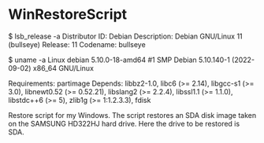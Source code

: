 # WinRestoreScript

$ lsb_release -a
Distributor ID:	Debian
Description:	Debian GNU/Linux 11 (bullseye)
Release:	11
Codename:	bullseye

$ uname -a
Linux debian 5.10.0-18-amd64 #1 SMP Debian 5.10.140-1 (2022-09-02) x86_64 GNU/Linux

Requirements:
partimage
Depends: libbz2-1.0, libc6 (>= 2.14), libgcc-s1 (>= 3.0), libnewt0.52 (>= 0.52.21), libslang2 (>= 2.2.4), libssl1.1 (>= 1.1.0), libstdc++6 (>= 5), zlib1g (>= 1:1.2.3.3), fdisk

Restore script for my Windows. The script restores an SDA disk image taken on the SAMSUNG HD322HJ hard drive. Here the drive to be restored is SDA.
